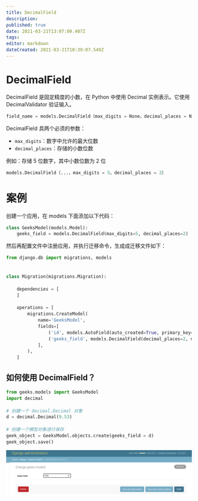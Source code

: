 ```yaml
---
title: DecimalField
description: 
published: true
date: 2021-03-21T13:07:09.407Z
tags: 
editor: markdown
dateCreated: 2021-03-21T10:39:07.549Z
---
```


# DecimalField

DecimalField 是固定精度的小数，在 Python 中使用 Decimal 实例表示。它使用 DecimalValidator 验证输入。

```python
field_name = models.DecimalField（max_digits = None，decimal_places = None，** options）
```

DecimalField 具两个必须的参数：

- `max_digits`：数字中允许的最大位数
- `decimal_places`：存储的小数位数

例如：存储 5 位数字，其中小数位数为 2 位

```python
models.DecimalField（...，max_digits = 5，decimal_places = 2）
```

# 案例

创建一个应用，在 models 下面添加以下代码：

```python
class GeeksModel(models.Model):
    geeks_field = models.DecimalField(max_digits=5, decimal_places=2)
```

然后再配置文件中注册应用，并执行迁移命令，生成成迁移文件如下：

```python
from django.db import migrations, models


class Migration(migrations.Migration):

    dependencies = [
    ]

    operations = [
        migrations.CreateModel(
            name='GeeksModel',
            fields=[
                ('id', models.AutoField(auto_created=True, primary_key=True, serialize=False, verbose_name='ID')),
                ('geeks_field', models.DecimalField(decimal_places=2, max_digits=5)),
            ],
        ),
    ]
```

## 如何使用 DecimalField？

```python
from geeks.models import GeeksModel
import decimal

# 创建一个 decimal.Decimal 对象
d = decimal.Decimal(9.53) 

# 创建一个模型对象进行保存
geek_object = GeeksModel.objects.create(geeks_field = d) 
geek_object.save() 
```

![decimalfield.png](/assets/web框架/django/模型字段/decimalfield.png)

